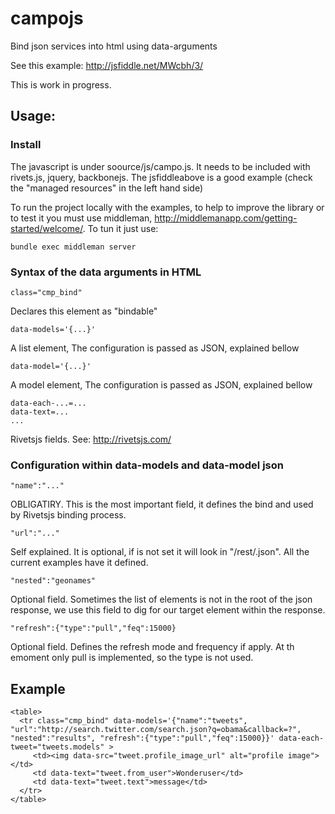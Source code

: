 # campojs #

Bind json services into html using data-arguments 

See this example:
http://jsfiddle.net/MWcbh/3/

This is work in progress.

## Usage: ##

### Install ###

The javascript is under soource/js/campo.js. It needs to be included with rivets.js, jquery, backbonejs. The jsfiddleabove is a good example (check the "managed resources" in the left hand side)

To run the project locally with the examples, to help to improve the library or to test it you must use middleman, http://middlemanapp.com/getting-started/welcome/. To tun it just use:

	bundle exec middleman server

### Syntax of the data arguments in HTML ###
	class="cmp_bind"
Declares this element as "bindable"

	data-models='{...}'
A list element, The configuration is passed as JSON, explained bellow

	data-model='{...}'
A model element, The configuration is passed as JSON, explained bellow

	data-each-...=...
	data-text=...
	...
Rivetsjs fields. See: http://rivetsjs.com/

### Configuration within data-models and data-model json ###

	"name":"..."
OBLIGATIRY. This is the most important field, it defines the bind and used by Rivetsjs binding process.

	"url":"..."
Self explained. It is optional, if is not set it will look in "/rest/<name>.json". All the current examples have it defined.

	"nested":"geonames"
Optional field. Sometimes the list of elements is not in the root of the json response, we use this field to dig for our target element within the response.

	"refresh":{"type":"pull","feq":15000}
Optional field. Defines the refresh mode and frequency if apply. At th emoment only pull is implemented, so the type is not used. 


## Example ##

	<table>
	  <tr class="cmp_bind" data-models='{"name":"tweets", "url":"http://search.twitter.com/search.json?q=obama&callback=?", "nested":"results", "refresh":{"type":"pull","feq":15000}}' data-each-tweet="tweets.models" >
	     <td><img data-src="tweet.profile_image_url" alt="profile image"></td>
	     <td data-text="tweet.from_user">Wonderuser</td>
	     <td data-text="tweet.text">message</td>
	  </tr>
	</table>